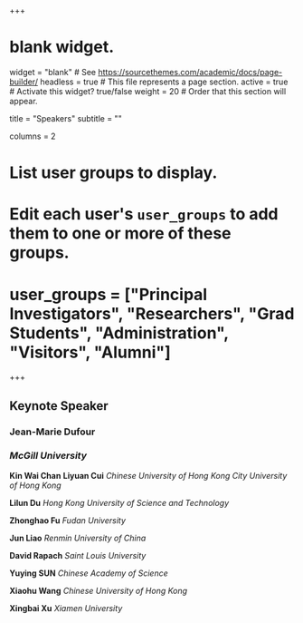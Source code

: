 +++
# blank widget.
widget = "blank"  # See https://sourcethemes.com/academic/docs/page-builder/
headless = true  # This file represents a page section.
active = true  # Activate this widget? true/false
weight = 20  # Order that this section will appear.

title = "Speakers"
subtitle = ""

columns = 2

# List user groups to display.
#   Edit each user's `user_groups` to add them to one or more of these groups.
# user_groups = ["Principal Investigators", "Researchers", "Grad Students", "Administration", "Visitors", "Alumni"]
+++
## Keynote Speaker 
### **Jean-Marie Dufour** 
### *McGill University*

**Kin Wai Chan**    **Liyuan Cui**
  *Chinese University of Hong Kong*     *City University of Hong Kong*

 


 **Lilun Du**
*Hong Kong University of Science and Technology*

 **Zhonghao Fu**
*Fudan University*

 **Jun Liao**
*Renmin University of China*

 **David Rapach**
*Saint Louis University*

 **Yuying SUN**
*Chinese Academy of Science*

 **Xiaohu Wang**
*Chinese University of Hong Kong*

 **Xingbai Xu**
*Xiamen University*
